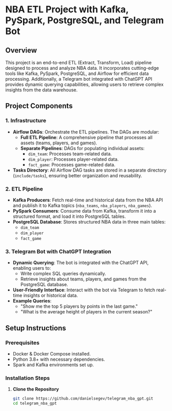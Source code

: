 # **NBA ETL Project with Kafka, PySpark, PostgreSQL, and Telegram Bot**

## **Overview**
This project is an end-to-end ETL (Extract, Transform, Load) pipeline designed to process and analyze NBA data. It incorporates cutting-edge tools like Kafka, PySpark, PostgreSQL, and Airflow for efficient data processing. Additionally, a Telegram bot integrated with ChatGPT API provides dynamic querying capabilities, allowing users to retrieve complex insights from the data warehouse.

## **Project Components**

### **1. Infrastructure**
- **Airflow DAGs**: Orchestrate the ETL pipelines. The DAGs are modular:
  - **Full ETL Pipeline**: A comprehensive pipeline that processes all assets (teams, players, and games).
  - **Separate Pipelines**: DAGs for populating individual assets:
    - `dim_team`: Processes team-related data.
    - `dim_player`: Processes player-related data.
    - `fact_game`: Processes game-related data.
- **Tasks Directory**: All Airflow DAG tasks are stored in a separate directory (`include/tasks`), ensuring better organization and reusability.

### **2. ETL Pipeline**
- **Kafka Producers**: Fetch real-time and historical data from the NBA API and publish it to Kafka topics (`nba_teams`, `nba_players`, `nba_games`).
- **PySpark Consumers**: Consume data from Kafka, transform it into a structured format, and load it into PostgreSQL tables.
- **PostgreSQL Database**: Stores structured NBA data in three main tables:
  - `dim_team`
  - `dim_player`
  - `fact_game`

### **3. Telegram Bot with ChatGPT Integration**
- **Dynamic Querying**: The bot is integrated with the ChatGPT API, enabling users to:
  - Write complex SQL queries dynamically.
  - Retrieve insights about teams, players, and games from the PostgreSQL database.
- **User-Friendly Interface**: Interact with the bot via Telegram to fetch real-time insights or historical data.
- **Example Queries**:
  - "Show me the top 5 players by points in the last game."
  - "What is the average height of players in the current season?"

## **Setup Instructions**

### **Prerequisites**
- Docker & Docker Compose installed.
- Python 3.8+ with necessary dependencies.
- Spark and Kafka environments set up.

### **Installation Steps**
1. **Clone the Repository**
   ```bash
   git clone https://github.com/danielsegev/telegram_nba_gpt.git
   cd telegram_nba_gpt
